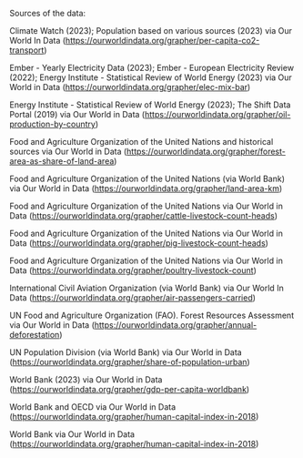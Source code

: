Sources of the data:

Climate Watch (2023); Population based on various sources (2023) via Our World In Data (https://ourworldindata.org/grapher/per-capita-co2-transport)

Ember - Yearly Electricity Data (2023); Ember - European Electricity Review (2022); Energy Institute - Statistical Review of World Energy (2023) via Our World in Data (https://ourworldindata.org/grapher/elec-mix-bar)

Energy Institute - Statistical Review of World Energy (2023); The Shift Data Portal (2019) via Our World in Data (https://ourworldindata.org/grapher/oil-production-by-country)

Food and Agriculture Organization of the United Nations and historical sources via Our World in Data (https://ourworldindata.org/grapher/forest-area-as-share-of-land-area)

Food and Agriculture Organization of the United Nations (via World Bank) via Our World in Data (https://ourworldindata.org/grapher/land-area-km)

Food and Agriculture Organization of the United Nations via Our World in Data (https://ourworldindata.org/grapher/cattle-livestock-count-heads)

Food and Agriculture Organization of the United Nations via Our World in Data (https://ourworldindata.org/grapher/pig-livestock-count-heads)

Food and Agriculture Organization of the United Nations via Our World in Data (https://ourworldindata.org/grapher/poultry-livestock-count)

International Civil Aviation Organization (via World Bank) via Our World In Data (https://ourworldindata.org/grapher/air-passengers-carried)

UN Food and Agriculture Organization (FAO). Forest Resources Assessment via Our World in Data (https://ourworldindata.org/grapher/annual-deforestation)

UN Population Division (via World Bank) via Our World in Data (https://ourworldindata.org/grapher/share-of-population-urban)

World Bank (2023) via Our World in Data (https://ourworldindata.org/grapher/gdp-per-capita-worldbank)

World Bank and OECD via Our World in Data (https://ourworldindata.org/grapher/human-capital-index-in-2018)

World Bank via Our World in Data (https://ourworldindata.org/grapher/human-capital-index-in-2018)
